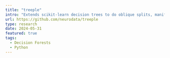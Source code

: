 ```yaml
---
title: "treeple"
intro: "Extends scikit-learn decision trees to do oblique splits, manifold learning, hypothesis testing, etc. I am a core contributor and maintainer of this project."
url: https://github.com/neurodata/treeple
type: research
date: 2024-05-31
featured: true
tags:
  - Decision Forests
  - Python
---
```

